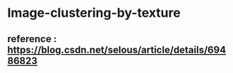 # Image-clustering-by-texture
##  reference : https://blog.csdn.net/selous/article/details/69486823
